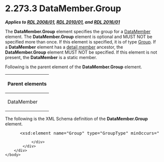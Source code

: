<html dir="LTR" xmlns:mshelp="http://msdn.microsoft.com/mshelp" xmlns:ddue="http://ddue.schemas.microsoft.com/authoring/2003/5" xmlns:xlink="http://www.w3.org/1999/xlink" xmlns:tool="http://www.microsoft.com/tooltip">
    <head>
        <meta http-equiv="Content-Type" content="text/html; CHARSET=utf-8"></meta>
        <meta name="save" content="history"></meta>
        <title>2.273.3 DataMember.Group</title>
        <xml>
            <mshelp:toctitle title="2.273.3 DataMember.Group"></mshelp:toctitle>
            <mshelp:rltitle title="[MS-RDL]: DataMember.Group"></mshelp:rltitle>
            <mshelp:keyword index="A" term="34f82ef1-f171-4004-bec3-4c266f4d59b6"></mshelp:keyword>
            <mshelp:attr name="DCSext.ContentType" value="open specification"></mshelp:attr>
            <mshelp:attr name="AssetID" value="34f82ef1-f171-4004-bec3-4c266f4d59b6"></mshelp:attr>
            <mshelp:attr name="TopicType" value="kbRef"></mshelp:attr>
            <mshelp:attr name="DCSext.Title" value="[MS-RDL]: DataMember.Group" />
        </xml>
    </head>
    <body>
        <div id="header">
            <h1 class="heading">2.273.3 DataMember.Group</h1>
        </div>
        <div id="mainSection">
            <div id="mainBody">
                <div id="allHistory" class="saveHistory"></div>
                <div id="sectionSection0" class="section" name="collapseableSection">
                    

<p><b><i>Applies to </i></b><a href="1e855f94-4617-47e4-b89e-0856c6cb420f.md"><b><i>RDL 2008/01</i></b></a><b><i>,
</i></b><a href="3428e690-a348-4ec7-8a6a-8efb42d2cdee.md"><b><i>RDL 2010/01</i></b></a><b><i>,
and </i></b><a href="52ce3983-2bfc-4e72-9359-42aaf5fe4509.md"><b><i>RDL 2016/01</i></b></a></p>

<p>The <b>DataMember.Group</b> element specifies the group for
a <a href="f2f4d9bc-64dc-47dd-9515-c3f4e610af44.md">DataMember</a> element.
The <b>DataMember.Group</b> element is optional and MUST NOT be specified more
than once. If this element is specified, it is of type <a href="dbfff811-1be7-4e8b-a5d2-6cc522317fbe.md">Group</a>. If a <b>DataMember</b>
element has a <a href="b2482b3f-74ab-4ca8-a9e5-c07955011743.md#gt_04fb8f6f-6296-42dd-adc9-888dbf309413">detail member</a>
ancestor, the <b>DataMember.Group</b> element MUST NOT be specified. If this
element is not present, the <b>DataMember</b> is a static member.</p>

<p>Following is the parent element of the <b>DataMember.Group</b>
element.</p>

<table>
 <thead>
  <tr>
   <th>
   <p>Parent elements</p>
   </th>
  </tr>
 </thead>
 <tr>
  <td>
  <p>DataMember </p>
  </td>
 </tr>
</table>

<p>The following is the XML Schema definition of the <b>DataMember.Group</b>
element.           </p>

<dl>
<dd>
<div><pre> &lt;xsd:element name=&quot;Group&quot; type=&quot;GroupType&quot; minOccurs=&quot;0&quot; /&gt;
</pre></div>
</dd></dl>


                </div>
            </div>
        </div>
    </body>
</html>